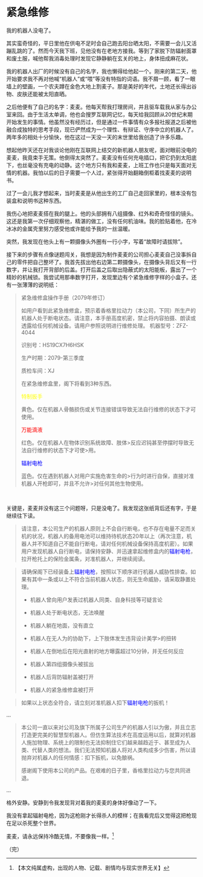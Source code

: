 # 紧急维修

我的机器人没电了。



其实蛮奇怪的，平日里他在供电不足时会自己跑去阳台晒太阳，不需要一会儿又活蹦乱跳的了。然而今天我下班，见他没有在老地方接我。等到了家脱下防辐射面罩和废土服，喊他帮我消毒处理时发现它静静躺在玄关的地上，身体扭成麻花状。



我的机器人出厂的时候没有自己的名字，我也懒得给他起一个。刚来的第二天，他开始要求我不再对他喊“机器人”或“喂”等没有特指的词语。我不屑一顾，看了一眼墙上的壁画，一个农夫蹲在金色大地上割麦子。那是美好的年代，土地还长得出谷物、皮肤还能被太阳直晒。



之后他便有了自己的名字：麦麦。他每天帮我打理房间，并且驱车载我从家与办公室来回。由于生活太单调，他也会搜罗互联网记忆，每天给我回顾从20世纪末期开始发生的事情。他虽然没有经历过，但是通过一件事情有众多报社报道之后被他融合成独特的思考手段，现已俨然成为一个理性、有辩证、守序中立的机器人了。两年多的相处十分愉快，他在这过一天没一天的末世里给我创造了许多乐趣。



想起他昨天还在对我谈论他刚在互联网上结交的新机器人朋友呢，面对眼前没电的麦麦，我竟束手无策。他倒得太突然了。麦麦没有任何充电插口，把它扔到太阳底下，也丝毫没有充电的动静。这个地方只有我和麦麦，上班工作也只是每天面对无情的机器。我怕以后的日子需要一个人过，紧张得开始翻箱倒柜着找麦麦的说明书。



过了一会儿我才想起来，当时麦麦是从他出生的工厂自己走回家里的，根本没有包装盒和说明书这种东西。



我伤心地把麦麦搭在我的腿上。他的头部拥有八组摄像、红外和奇奇怪怪的镜头。这还是我第一次仔细观察他，精湛的做工，没有任何机油味。我的脸贴着他，在冷冰冰的金属壳里努力感受他或许能给予我的一丝温暖。



突然，我发现在他头上有一颗摄像头外圈有一行小字，写着“故障时请拔除”。





接下来的步骤有点像谜题闯关，我想是因为制作麦麦的公司担心麦麦自己没事拆自己的零件把自己整坏了。我首先拔出他右边第二颗摄像头，在摄像头背后又有一行数字，并让我打开背部的后盖。打开后盖之后取出隐蔽式的太阳能板，露出了一个精妙的机械锁。我尝试用那串数字打开，发现里边有个紧急维修字样的小盒子。还有一张薄薄的说明纸：



> 紧急维修盒操作手册（2079年修订）
> 
>  如用户看到此紧急维修盒，预示着香格里拉动力（本公司，下同）所生产的机器人处于断电状态。请注意，本手册高度机密，禁止将内容拍摄、朗读或透露给任何机械设备。请用户参照说明进行维修处理。
> 机器型号：ZFZ-4044
>
>识别号：HS19CX7H6HSK
>
>生产时期：2079-第三季度
>
>质检车间：XJ
>
>
>
>在紧急维修盒里，阁下将看到3种东西。
>
><p style="color:yellow;">特制扳手</p>黄色。仅在机器人骨骼损伤或关节连接错误导致无法自行维修的状态下才可使用。
>
>
>
><p style="color:red;">万能滴液</p>红色。仅在机器人在物体识别系统故障、肢体>反应迟钝甚至停摆时导致无法自行维修的状态下才可使>用。
>
>
>
><p style="color:blue;">辐射电枪</p>蓝色。仅在遇到机器人对用户实施危害生命的>行为时进行自保，直接对准机器人开枪即可，并且不允许>对任何其他生物使用。

<br>

关键是，麦麦并没有这三个问题呀，只是没电了。我发现这张纸背后还有字，于是继续往下读。


>请注意，本公司生产的机器人原则上不会自行断电，也不存在电量不足而关机的状况，机器人的备用电池可以维持待机状态20年以上（再次注意，机器人并不知道自己不能自行断电，请对任何机械设备保持高度机密）。如果用户发现机器人自行断电，请保持安静、并迅速拿起维修盒内的<etxt style="color:blue; display:inline-block">辐射电枪</etxt>，拉开枪托上的保险金属条，对准机器人，并继续阅读。



>请确保阁下已经装备上<etxt style="color:blue; display:inline-block">辐射电枪</etxt>，按照以下顺序进行机器人威胁性排查。如果有其中一条或以上不符合当前机器人状态，则无生命威胁，请采取静置处理。
>
>- 机器人曾向用户发表过机器人同类、自身科技等可疑言论
>
>- 机器人处于断电状态，无法唤醒
>
>- 机器人躺在地面，没有直立
>
>- 机器人在无人为的协助下，上下肢体发生违背设计美学>的扭转
>
>- 机器人在倒地后在阳光直射的地方曝露超过10分钟，并无任何反应
>
>- 机器人第四组摄像头被拔出
>
>- 机器人后背防辐射盖被打开
>
>- 机器人的紧急维修盒被打开



>如果以上状态全符合，请立刻对准机器人扣下<etxt style="color:blue; display:inline-block">辐射电枪</etxt>的扳机！

...

>本公司一直以来对公司及旗下所属子公司生产的机器人引以为傲，并且立志打造更完美的智慧型机器人。但仿生算法技术在高度运用以后，就算对机器人施加物理、系统上的限制也无法抑制住它们越来越趋近于、甚至成为人类、代替人类的想法。我们无法预知机器人将对人类构成多少伤害，所以请抛弃对机器人的任何情感：扣下扳机，以免酿祸。
>
>感谢阁下使用本公司的产品。在艰难的日子里，香格里拉动力与您共同进退。

...

格外安静。安静到令我发现背对着我的麦麦的身体好像动了一下。

我没有拿起辐射电枪，因为这枪刚才长得杀人的模样；在我看完后又觉得这把枪现在足以杀死整个世界。

麦麦，请永远保持冷酷无情，不要像我一样。[^i]


（完）


[^i]: 【本文纯属虚构，出现的人物、记载、剧情均与现实世界无关】

